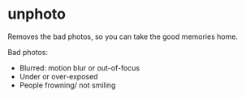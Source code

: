 unphoto
=======

Removes the bad photos, so you can take the good memories home.

Bad photos: 
- Blurred: motion blur or out-of-focus
- Under or over-exposed
- People frowning/ not smiling

